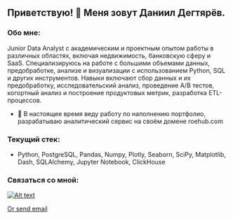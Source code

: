 ## Приветствую! 👋 Меня зовут Даниил Дегтярёв.

### Обо мне:
Junior Data Analyst с академическим и проектным опытом работы в различных областях, включая недвижимость, банковскую сферу и SaaS. Специализируюсь на работе с большими объемами данных, предобработке, анализе и визуализации с использованием Python, SQL и других инструментов. Навыки включают сбор данных и их предобработку, исследовательский анализ, проведение A/B тестов, когортный анализ и построение продуктовых метрик, разработка ETL-процессов.


- 🔭 В настоящее время веду работу по наполнению портфолио, разрабатываю аналитический сервис на своём домене roehub.com 

### Текущий стек:
- Python, PostgreSQL, Pandas, Numpy, Plotly, Seaborn, SciPy, Matplotlib, Dash, SQLAlchemy, Jupyter Notebook, ClickHouse

### Связаться со мной:

[![Alt text](https://github-production-user-asset-6210df.s3.amazonaws.com/44256177/248284964-0fbd854a-c920-400d-a623-f26f4eb3cbe7.png)](https://t.me/ddegt) 
                        
[Or send email](mailto:dejetins@gmail.com)



